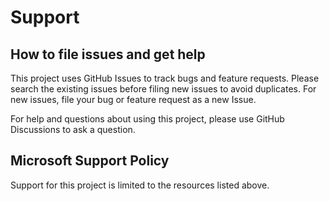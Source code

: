 # Support

## How to file issues and get help  

This project uses GitHub Issues to track bugs and feature requests. Please search the existing issues before filing new issues to avoid duplicates.  For new issues, file your bug or feature request as a new Issue.

For help and questions about using this project, please use GitHub Discussions to ask a question.

## Microsoft Support Policy  

Support for this project is limited to the resources listed above.
